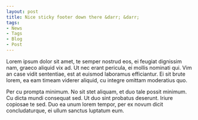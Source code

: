 ```yaml
---
layout: post
title: Nice sticky footer down there &darr; &darr;
tags:
- News
- Tags
- Blog
- Post
---
```


Lorem ipsum dolor sit amet, te semper nostrud eos, ei feugiat dignissim nam, graeco aliquid vix ad. Ut nec erant pericula, ei mollis nominati qui. Vim an case vidit sententiae, est at euismod laboramus efficiantur. Ei sit brute lorem, ea eam timeam viderer aliquid, cu integre omittam moderatius quo.

Per cu prompta minimum. No sit stet aliquam, et duo tale possit minimum. Cu dicta mundi consequat sed. Ut duo sint probatus deserunt. Iriure copiosae te sed. Duo ea unum lorem tempor, per ex novum dicit concludaturque, ei ullum sanctus luptatum eum.
